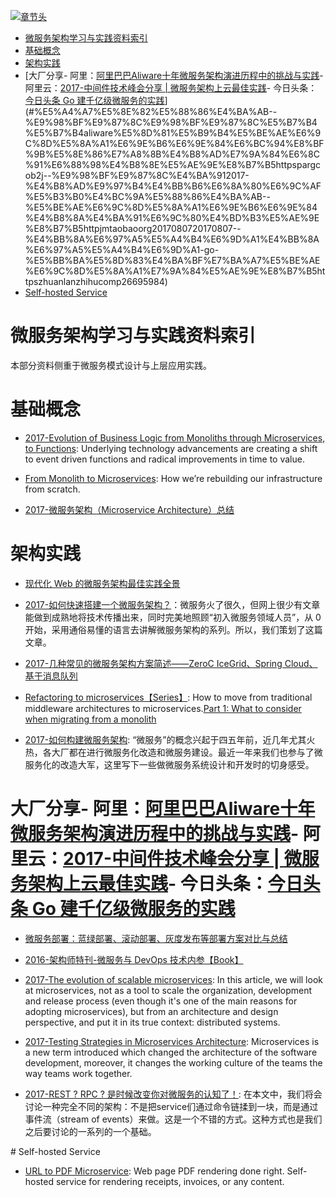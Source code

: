 [![章节头](https://parg.co/UGo)](https://parg.co/b4z) 
 - [微服务架构学习与实践资料索引](#%E5%BE%AE%E6%9C%8D%E5%8A%A1%E6%9E%B6%E6%9E%84%E5%AD%A6%E4%B9%A0%E4%B8%8E%E5%AE%9E%E8%B7%B5%E8%B5%84%E6%96%99%E7%B4%A2%E5%BC%95)
- [基础概念](#%E5%9F%BA%E7%A1%80%E6%A6%82%E5%BF%B5)
- [架构实践](#%E6%9E%B6%E6%9E%84%E5%AE%9E%E8%B7%B5)
- [大厂分享- 阿里：[阿里巴巴Aliware十年微服务架构演进历程中的挑战与实践](https://parg.co/b2j)- 阿里云：[2017-中间件技术峰会分享 | 微服务架构上云最佳实践](http://jm.taobao.org/2017/08/07/20170807/)- 今日头条：[今日头条 Go 建千亿级微服务的实践](https://zhuanlan.zhihu.com/p/26695984)](#%E5%A4%A7%E5%8E%82%E5%88%86%E4%BA%AB--%E9%98%BF%E9%87%8C%E9%98%BF%E9%87%8C%E5%B7%B4%E5%B7%B4aliware%E5%8D%81%E5%B9%B4%E5%BE%AE%E6%9C%8D%E5%8A%A1%E6%9E%B6%E6%9E%84%E6%BC%94%E8%BF%9B%E5%8E%86%E7%A8%8B%E4%B8%AD%E7%9A%84%E6%8C%91%E6%88%98%E4%B8%8E%E5%AE%9E%E8%B7%B5httpspargcob2j--%E9%98%BF%E9%87%8C%E4%BA%912017-%E4%B8%AD%E9%97%B4%E4%BB%B6%E6%8A%80%E6%9C%AF%E5%B3%B0%E4%BC%9A%E5%88%86%E4%BA%AB--%E5%BE%AE%E6%9C%8D%E5%8A%A1%E6%9E%B6%E6%9E%84%E4%B8%8A%E4%BA%91%E6%9C%80%E4%BD%B3%E5%AE%9E%E8%B7%B5httpjmtaobaoorg2017080720170807--%E4%BB%8A%E6%97%A5%E5%A4%B4%E6%9D%A1%E4%BB%8A%E6%97%A5%E5%A4%B4%E6%9D%A1-go-%E5%BB%BA%E5%8D%83%E4%BA%BF%E7%BA%A7%E5%BE%AE%E6%9C%8D%E5%8A%A1%E7%9A%84%E5%AE%9E%E8%B7%B5httpszhuanlanzhihucomp26695984)
- [Self-hosted Service](#self-hosted-service) 

# 微服务架构学习与实践资料索引
本部分资料侧重于微服务模式设计与上层应用实践。
# 基础概念

- [2017-Evolution of Business Logic from Monoliths through Microservices, to Functions](http://6me.us/bR50k): Underlying technology advancements are creating a shift to event driven functions and radical improvements in time to value.

- [From Monolith to Microservices](https://blog.poki.com/from-monolith-to-microservices-b16bae1d6c9d#.iof40icta): How we’re rebuilding our infrastructure from scratch.

- [2017-微服务架构（Microservice Architecture）总结](https://parg.co/b22)
# 架构实践

- [现代化 Web 的微服务架构最佳实践全景](http://mp.weixin.qq.com/s?__biz=MjM5MDE0Mjc4MA==&mid=2650994851&idx=1&sn=3c197d1dd03b77c2e28d53eea51ceb03&chksm=bdbf00f08ac889e6578cf9c007420083ad6a211aa7d9010469df838ad9970abfe626c7d4277e&mpshare=1&scene=23&srcid=11212awqMjU8OcidSWhGPTbc#rd)

- [2017-如何快速搭建一个微服务架构？](http://mp.weixin.qq.com/s/aR_gz8Ns6ndegCc9WDT6fQ)：微服务火了很久，但网上很少有文章能做到成熟地将技术传播出来，同时完美地照顾“初入微服务领域人员”，从 0 开始，采用通俗易懂的语言去讲解微服务架构的系列。所以，我们策划了这篇文章。
- [2017-几种常见的微服务架构方案简述——ZeroC IceGrid、Spring Cloud、基于消息队列](http://www.broadview.com.cn/article/348) 
- [Refactoring to microservices【Series】](https://parg.co/b2z): How to move from traditional middleware architectures to microservices.[Part 1: What to consider when migrating from a monolith](https://parg.co/b2z)
- [2017-如何构建微服务架构](http://www.jianshu.com/p/77ce2dbd1d6e): “微服务”的概念兴起于四五年前，近几年尤其火热，各大厂都在进行微服务化改造和微服务建设。最近一年来我们也参与了微服务化的改造大军，这里写下一些做微服务系统设计和开发时的切身感受。
# 大厂分享- 阿里：[阿里巴巴Aliware十年微服务架构演进历程中的挑战与实践](https://parg.co/b2j)- 阿里云：[2017-中间件技术峰会分享 | 微服务架构上云最佳实践](http://jm.taobao.org/2017/08/07/20170807/)- 今日头条：[今日头条 Go 建千亿级微服务的实践](https://zhuanlan.zhihu.com/p/26695984)

- [微服务部署：蓝绿部署、滚动部署、灰度发布等部署方案对比与总结](http://mp.weixin.qq.com/s/EOsVEvZ95onDXJPsjMoA2g) 


- [2016-架构师特刊-微服务与 DevOps 技术内参【Book】](http://q.infoqstatic.com/ppt/Microservice&DevOps.pdf) 

- [2017-The evolution of scalable microservices](https://www.oreilly.com/ideas/the-evolution-of-scalable-microservices): In this article, we will look at microservices, not as a tool to scale the organization, development and release process (even though it's one of the main reasons for adopting microservices), but from an architecture and design perspective, and put it in its true context: distributed systems.

- [2017-Testing Strategies in Microservices Architecture](https://parg.co/bec): Microservices is a new term introduced which changed the architecture of the software development, moreover, it changes the working culture of the teams the way teams work together.

- [2017-REST ? RPC ? 是时候改变你对微服务的认知了！](https://mp.weixin.qq.com/s/HTeQNU-1P-hWloEdjl1QYg): 在本文中，我们将会讨论一种完全不同的架构：不是把service们通过命令链揉到一块，而是通过事件流（stream of events）来做。这是一个不错的方式。这种方式也是我们之后要讨论的一系列的一个基础。


# Self-hosted Service

- [URL to PDF Microservice](https://github.com/alvarcarto/url-to-pdf-api): Web page PDF rendering done right. Self-hosted service for rendering receipts, invoices, or any content.